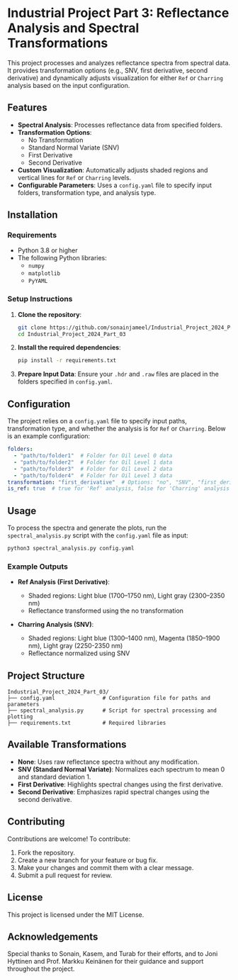 
# Industrial Project Part 3: Reflectance Analysis and Spectral Transformations 

This project processes and analyzes reflectance spectra from spectral data. It provides transformation options (e.g., SNV, first derivative, second derivative) and dynamically adjusts visualization for either `Ref` or `Charring` analysis based on the input configuration.

## Features

- **Spectral Analysis**: Processes reflectance data from specified folders.
- **Transformation Options**:
  - No Transformation
  - Standard Normal Variate (SNV)
  - First Derivative
  - Second Derivative
- **Custom Visualization**: Automatically adjusts shaded regions and vertical lines for `Ref` or `Charring` levels.
- **Configurable Parameters**: Uses a `config.yaml` file to specify input folders, transformation type, and analysis type.

## Installation

### Requirements

- Python 3.8 or higher
- The following Python libraries:
  - `numpy`
  - `matplotlib`
  - `PyYAML`

### Setup Instructions

1. **Clone the repository**:
   ```bash
   git clone https://github.com/sonainjameel/Industrial_Project_2024_Part_03.git
   cd Industrial_Project_2024_Part_03
   ```

2. **Install the required dependencies**:
   ```bash
   pip install -r requirements.txt
   ```

3. **Prepare Input Data**: Ensure your `.hdr` and `.raw` files are placed in the folders specified in `config.yaml`.

## Configuration

The project relies on a `config.yaml` file to specify input paths, transformation type, and whether the analysis is for `Ref` or `Charring`. Below is an example configuration:

```yaml
folders:
  - "path/to/folder1"  # Folder for Oil Level 0 data
  - "path/to/folder2"  # Folder for Oil Level 1 data
  - "path/to/folder3"  # Folder for Oil Level 2 data
  - "path/to/folder4"  # Folder for Oil Level 3 data
transformation: "first_derivative"  # Options: "no", "SNV", "first_derivative", "second_derivative"
is_ref: true  # true for 'Ref' analysis, false for 'Charring' analysis
```

## Usage

To process the spectra and generate the plots, run the `spectral_analysis.py` script with the `config.yaml` file as input:

```bash
python3 spectral_analysis.py config.yaml
```

### Example Outputs

- **Ref Analysis (First Derivative)**:
  - Shaded regions: Light blue (1700–1750 nm), Light gray (2300–2350 nm)
  - Reflectance transformed using the no transformation

- **Charring Analysis (SNV)**:
  - Shaded regions: Light blue (1300–1400 nm), Magenta (1850–1900 nm), Light gray (2250-2350 nm)
  - Reflectance normalized using SNV

## Project Structure

```
Industrial_Project_2024_Part_03/
├── config.yaml               # Configuration file for paths and parameters
├── spectral_analysis.py      # Script for spectral processing and plotting
├── requirements.txt          # Required libraries
```

## Available Transformations

- **None**: Uses raw reflectance spectra without any modification.
- **SNV (Standard Normal Variate)**: Normalizes each spectrum to mean 0 and standard deviation 1.
- **First Derivative**: Highlights spectral changes using the first derivative.
- **Second Derivative**: Emphasizes rapid spectral changes using the second derivative.

## Contributing

Contributions are welcome! To contribute:

1. Fork the repository.
2. Create a new branch for your feature or bug fix.
3. Make your changes and commit them with a clear message.
4. Submit a pull request for review.

## License

This project is licensed under the MIT License.

## Acknowledgements

Special thanks to Sonain, Kasem, and Turab for their efforts, and to Joni Hyttinen and Prof. Markku Keinänen for their guidance and support throughout the project.
